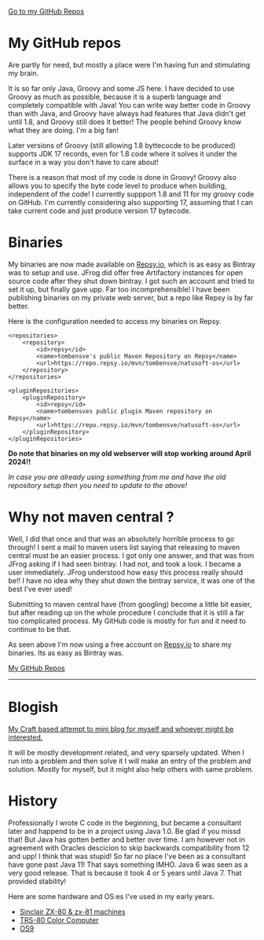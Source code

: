 [Go to my GitHub Repos](https://github.com/tombensve/)

# My GitHub repos

Are partly for need, but mostly a place were I'm having fun and stimulating my brain.

It is so far only Java, Groovy and some JS here. I have decided to use Groovy as much as possible, because it is a superb language and completely compatible with Java! You can write way better code in Groovy than with Java, and Groovy have always had features that Java didn't get until 1.8, and Groovy still does it better! The people behind Groovy know what they are doing. I'm a big fan!

Later versions of Groovy (still allowing 1.8 byttecocde to be produced) supports JDK 17 records, even for 1.8 code where it solves it under the surface in a way you don't have to care about! 

There is a reason that most of my code is done in Groovy! Groovy also allows you to specify the byte code level to produce when building, independent of the code! I currently suppport 1.8 and 11 for my groovy code on GitHub. I'm currently considering also supporting 17, assuming that I can take current code and just produce version 17 bytecode. 

# Binaries

My binaries are now made available on [Repsy.io](https://repsy.io/), which is as easy as Bintray was to setup and use. JFrog did offer free Artifactory instances for open source code after they shut down bintray. I got such an account and tried to set it up, but finally gave upp. Far too incomprehensible! I have been publishing binaries on my private web server, but a repo like Repsy is by far better.

Here is the configuration needed to access my binaries on Repsy.

    <repositories>
        <repository>
            <id>repsy</id>
            <name>tombensve's public Maven Repository on Repsy</name>
            <url>https://repo.repsy.io/mvn/tombensve/natusoft-os</url>
        </repository>
    </repositories>

    <pluginRepositories>
        <pluginRepository>
            <id>repsy</id>
            <name>tombensves public plugin Maven repository on Repsy</name>
            <url>https://repo.repsy.io/mvn/tombensve/natusoft-os</url>
        </pluginRepository>
    </pluginRepositories>    

**Do note that binaries on my old webserver will stop working around April 2024!!**   

_In case you are already using something from me and have the old repository
setup then you need to update to the above!_ 

# Why not maven central ? 

Well, I did that once and that was an absolutely horrible process to go through! I sent a mail to maven users list saying
that releasing to maven central must be an easier process. I got only one answer, and that was from JFrog asking if I had seen bintray. I had not,
and took a look. I became a user immediately. JFrog understood how easy this process really should be!! I have no idea why they shut down the
bintray service, it was one of the best I've ever used! 

Submitting to maven central have (from googling) become a little bit easier, but after reading up on the whole procedure I conclude that  it is still a far too complicated process. My GitHub code is mostly for fun and it need to continue to be that. 

As seen above I'm now using a free account on [Repsy.io](https://repsy.io/) to share my binaries. Its as easy as Bintray was.

[My GitHub Repos](https://github.com/tombensve/)

----

# Blogish

[My Craft based attempt to mini blog for myself and whoever might be interested.](https://tombensvebloggish.craft.me/)

It will be mostly development related, and very sparsely updated. When I run into a problem and then solve it I will make an entry of the problem and solution. Mostly for myself, but it might also help others with same problem. 

# History

Professionally I wrote C code in the beginning, but became a consultant later and happend to be in a project using Java 1.0. Be glad if you missd that! But Java has gotten better and better over time. I am however not in agreement with Oracles descicion to skip backwards compatibility from 12 and upp! I think that was stupid! So far no place I've been as a consultant have gone past Java 11! That says something IMHO. Java 6 was seen as a very good release. That  is because it took 4 or 5 years until Java 7. That provided stability! 

Here are some hardware and OS:es I've used in my early years.

- [Sinclair ZX-80 & zx-81 machines](https://en.wikipedia.org/wiki/ZX80)
- [TRS-80 Color Computer](https://en.wikipedia.org/wiki/TRS-80_Color_Computer)
- [OS9](https://www.microware.com/)



